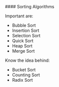 <section data-markdown>
#### Sorting Algorithms

Important are:
* Bubble Sort
* Insertion Sort
* Selection Sort
* Quick Sort
* Heap Sort
* Merge Sort

Know the idea behind:
* Bucket Sort
* Counting Sort
* Radix Sort

</section>
